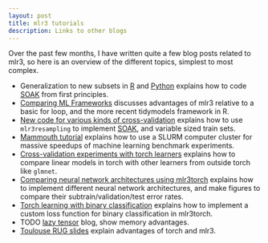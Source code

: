 ```yaml
---
layout: post
title: mlr3 tutorials
description: Links to other blogs
---
```


Over the past few months, I have written quite a few blog posts
related to mlr3, so here is an overview of the different topics,
simplest to most complex.

* Generalization to new subsets in
  [R](https://tdhock.github.io/blog/2023/R-gen-new-subsets/) and
  [Python](https://tdhock.github.io/blog/2022/generalization-to-new-subsets/)
  explains how to code [SOAK](https://arxiv.org/abs/2410.08643) from first principles.
* [Comparing ML
  Frameworks](https://tdhock.github.io/blog/2023/comparing-ml-frameworks/)
  discusses advantages of mlr3 relative to a basic for loop, and the
  more recent tidymodels framework in R.
* [New code for various kinds of
  cross-validation](https://tdhock.github.io/blog/2024/cv-all-same-new/)
  explains how to use `mlr3resampling` to implement
  [SOAK](https://arxiv.org/abs/2410.08643), and variable sized train
  sets.
* [Mammouth
  tutorial](https://tdhock.github.io/blog/2024/mammouth-tutorial/)
  explains how to use a SLURM computer cluster for massive speedups of
  machine learning benchmark experiments.
* [Cross-validation experiments with torch
  learners](https://tdhock.github.io/blog/2024/mlr3torch/) explains
  how to compare linear models in torch with other learners from
  outside torch like `glmnet`.
* [Comparing neural network architectures using mlr3torch](https://tdhock.github.io/blog/2025/mlr3torch-conv/) explains how to implement different neural network architectures, and make figures to compare their subtrain/validation/test error rates.
* [Torch learning with binary
  classification](https://tdhock.github.io/blog/2025/mlr3torch-binary/)
  explains how to implement a custom loss function for binary
  classification in mlr3torch.
* TODO [lazy tensor](https://mlr3torch.mlr-org.com/articles/lazy_tensor.html) blog, show memory advantages. 
* [Toulouse RUG
  slides](https://github.com/tdhock/2023-res-baz-az/tree/main?tab=readme-ov-file#april-2025-talk-at-toulouse-rug)
  explain advantages of torch and mlr3.
